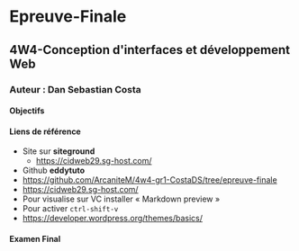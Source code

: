 # Epreuve-Finale
## 4W4-Conception d'interfaces et développement Web
### Auteur : Dan Sebastian Costa

#### Objectifs

#### Liens de référence
- Site sur **siteground**
    - https://cidweb29.sg-host.com/
- Github **eddytuto**    
- https://github.com/ArcaniteM/4w4-gr1-CostaDS/tree/epreuve-finale
- https://cidweb29.sg-host.com/
- Pour visualise sur VC installer  « Markdown preview »
- Pour activer `ctrl-shift-v`
- https://developer.wordpress.org/themes/basics/

#### Examen Final

